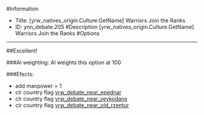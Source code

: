 #Information
 - Title: [yrw_natives_origin.Culture.GetName] Warriors Join the Ranks
 - ID: ynn_debate.205
#Description
[yrw_natives_origin.Culture.GetName] Warriors Join the Ranks
#Options

___
##Excellent!

###AI weighting:
AI weights this option at 100


###Efects:<ul><li>add manpower = 1</li><li>clr country flag [yrw_debate_near_epednar](../flags/yrw_debate_near_epednar.md)</li><li>clr country flag [yrw_debate_near_veykodans](../flags/yrw_debate_near_veykodans.md)</li><li>clr country flag [yrw_debate_near_old_rzentur](../flags/yrw_debate_near_old_rzentur.md)</li></ul>
